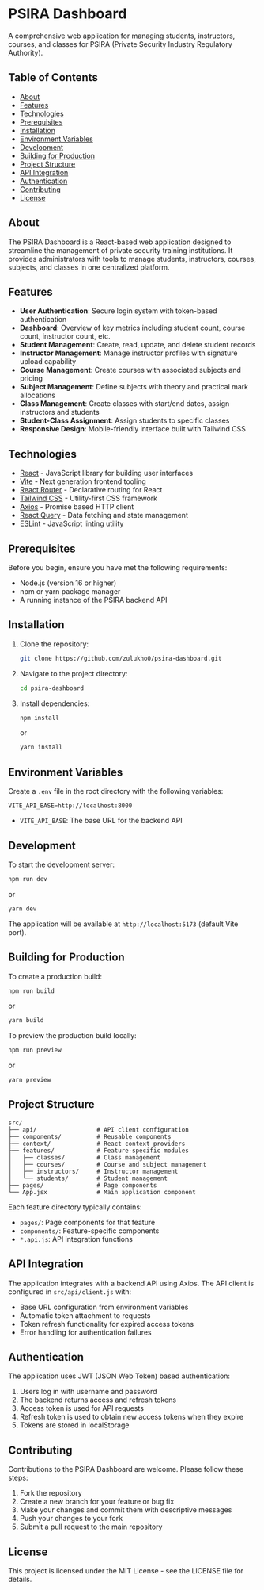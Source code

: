 # PSIRA Dashboard

A comprehensive web application for managing students, instructors, courses, and classes for PSIRA (Private Security Industry Regulatory Authority).

## Table of Contents

- [About](#about)
- [Features](#features)
- [Technologies](#technologies)
- [Prerequisites](#prerequisites)
- [Installation](#installation)
- [Environment Variables](#environment-variables)
- [Development](#development)
- [Building for Production](#building-for-production)
- [Project Structure](#project-structure)
- [API Integration](#api-integration)
- [Authentication](#authentication)
- [Contributing](#contributing)
- [License](#license)

## About

The PSIRA Dashboard is a React-based web application designed to streamline the management of private security training institutions. It provides administrators with tools to manage students, instructors, courses, subjects, and classes in one centralized platform.

## Features

- **User Authentication**: Secure login system with token-based authentication
- **Dashboard**: Overview of key metrics including student count, course count, instructor count, etc.
- **Student Management**: Create, read, update, and delete student records
- **Instructor Management**: Manage instructor profiles with signature upload capability
- **Course Management**: Create courses with associated subjects and pricing
- **Subject Management**: Define subjects with theory and practical mark allocations
- **Class Management**: Create classes with start/end dates, assign instructors and students
- **Student-Class Assignment**: Assign students to specific classes
- **Responsive Design**: Mobile-friendly interface built with Tailwind CSS

## Technologies

- [React](https://reactjs.org/) - JavaScript library for building user interfaces
- [Vite](https://vitejs.dev/) - Next generation frontend tooling
- [React Router](https://reactrouter.com/) - Declarative routing for React
- [Tailwind CSS](https://tailwindcss.com/) - Utility-first CSS framework
- [Axios](https://axios-http.com/) - Promise based HTTP client
- [React Query](https://react-query.tanstack.com/) - Data fetching and state management
- [ESLint](https://eslint.org/) - JavaScript linting utility

## Prerequisites

Before you begin, ensure you have met the following requirements:

- Node.js (version 16 or higher)
- npm or yarn package manager
- A running instance of the PSIRA backend API

## Installation

1. Clone the repository:
   ```bash
   git clone https://github.com/zulukho0/psira-dashboard.git
   ```

2. Navigate to the project directory:
   ```bash
   cd psira-dashboard
   ```

3. Install dependencies:
   ```bash
   npm install
   ```
   or
   ```bash
   yarn install
   ```

## Environment Variables

Create a `.env` file in the root directory with the following variables:

```env
VITE_API_BASE=http://localhost:8000
```

- `VITE_API_BASE`: The base URL for the backend API

## Development

To start the development server:

```bash
npm run dev
```
or
```bash
yarn dev
```

The application will be available at `http://localhost:5173` (default Vite port).

## Building for Production

To create a production build:

```bash
npm run build
```
or
```bash
yarn build
```

To preview the production build locally:

```bash
npm run preview
```
or
```bash
yarn preview
```

## Project Structure

```
src/
├── api/                 # API client configuration
├── components/          # Reusable components
├── context/             # React context providers
├── features/            # Feature-specific modules
│   ├── classes/         # Class management
│   ├── courses/         # Course and subject management
│   ├── instructors/     # Instructor management
│   └── students/        # Student management
├── pages/               # Page components
└── App.jsx              # Main application component
```

Each feature directory typically contains:
- `pages/`: Page components for that feature
- `components/`: Feature-specific components
- `*.api.js`: API integration functions

## API Integration

The application integrates with a backend API using Axios. The API client is configured in `src/api/client.js` with:

- Base URL configuration from environment variables
- Automatic token attachment to requests
- Token refresh functionality for expired access tokens
- Error handling for authentication failures

## Authentication

The application uses JWT (JSON Web Token) based authentication:

1. Users log in with username and password
2. The backend returns access and refresh tokens
3. Access token is used for API requests
4. Refresh token is used to obtain new access tokens when they expire
5. Tokens are stored in localStorage

## Contributing

Contributions to the PSIRA Dashboard are welcome. Please follow these steps:

1. Fork the repository
2. Create a new branch for your feature or bug fix
3. Make your changes and commit them with descriptive messages
4. Push your changes to your fork
5. Submit a pull request to the main repository

## License

This project is licensed under the MIT License - see the LICENSE file for details.
